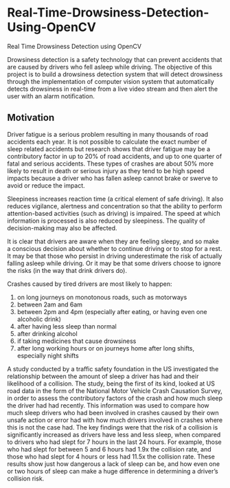 # Real-Time-Drowsiness-Detection-Using-OpenCV
Real Time Drowsiness Detection using OpenCV

Drowsiness detection is a safety technology that can prevent accidents that are caused by drivers who fell asleep while driving. The objective of this project is to build a drowsiness detection system that will detect drowsiness through the implementation of computer vision system that automatically detects drowsiness in real-time from a live video stream and then alert the user with an alarm notification.


## Motivation
Driver fatigue is a serious problem resulting in many thousands of road accidents each year. It is not possible to calculate the exact number of sleep related accidents but research shows that driver fatigue may be a contributory factor in up to 20% of road accidents, and up to one quarter of fatal and serious accidents. These types of crashes are about 50% more likely to result in death or serious injury as they tend to be high speed impacts because a driver who has fallen asleep cannot brake or swerve to avoid or reduce the impact.

Sleepiness increases reaction time (a critical element of safe driving). It also reduces vigilance, alertness and concentration so that the ability to perform attention-based activities (such as driving) is impaired. The speed at which information is processed is also reduced by sleepiness. The quality of decision-making may also be affected.

It is clear that drivers are aware when they are feeling sleepy, and so make a conscious decision about whether to continue driving or to stop for a rest. It may be that those who persist in driving underestimate the risk of actually falling asleep while driving. Or it may be that some drivers choose to ignore the risks (in the way that drink drivers do).

Crashes caused by tired drivers are most likely to happen:
1. on long journeys on monotonous roads, such as motorways
2. between 2am and 6am
3. between 2pm and 4pm (especially after eating, or having even one alcoholic drink)
4. after having less sleep than normal
5. after drinking alcohol
6. if taking medicines that cause drowsiness
7. after long working hours or on journeys home after long shifts, especially night shifts

A study conducted by a traffic safety foundation in the US investigated the relationship between the amount of sleep a driver has had and their likelihood of a collision. The study, being the first of its kind, looked at US road data in the form of the National Motor Vehicle Crash Causation Survey, in order to assess the contributory factors of the crash and how much sleep the driver had had recently. This information was used to compare how much sleep drivers who had been involved in crashes caused by their own unsafe action or error had with how much drivers involved in crashes where this is not the case had. The key findings were that the risk of a collision is significantly increased as drivers have less and less sleep, when compared to drivers who had slept for 7 hours in the last 24 hours. For example, those who had slept for between 5 and 6 hours had 1.9x the collision rate, and those who had slept for 4 hours or less had 11.5x the collision rate. These results show just how dangerous a lack of sleep can be, and how even one or two hours of sleep can make a huge difference in determining a driver’s collision risk.
